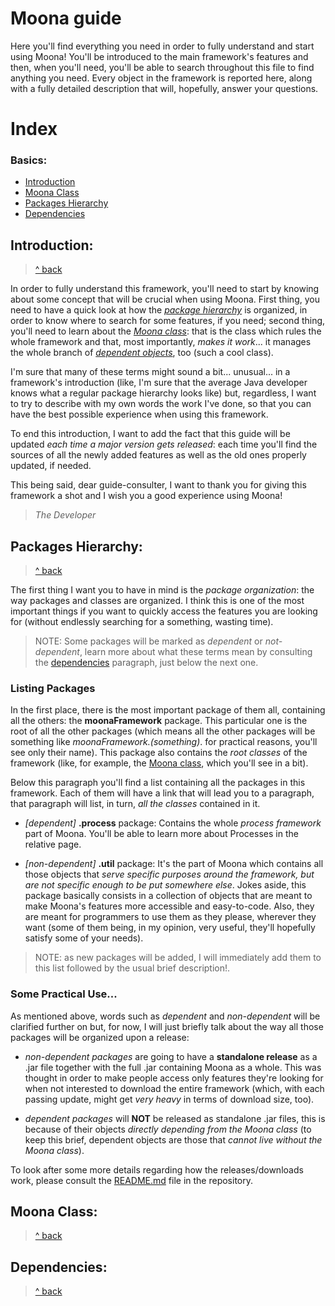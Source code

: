 # Moona guide

Here you'll find everything you need in order to fully understand and start using Moona! You'll be introduced to the main framework's features and then, when you'll need, you'll be able to search throughout this file to find anything you need. Every object in the framework is reported here, along with a fully detailed description that will, hopefully, answer your questions.

# Index

### Basics:
* [Introduction](#introduction)
* [Moona Class](#moona-class)
* [Packages Hierarchy](#packages-hierarchy)
* [Dependencies](#dependencies)

## Introduction:
> [^ back](#moona-guide)

In order to fully understand this framework, you'll need to start by knowing about some concept that will be crucial when using Moona. First thing, you need to have a quick look at how the [*package hierarchy*](#packages-hierarchy) is organized, in order to know where to search for some features, if you need; second thing, you'll need to learn about the [*Moona class*](#moona-class): that is the class which rules the whole framework and that, most importantly, *makes it work*... it manages the whole branch of [*dependent objects*](#dependencies), too (such a cool class).

I'm sure that many of these terms might sound a bit... unusual... in a framework's introduction (like, I'm sure that the average Java developer knows what a regular package hierarchy looks like) but, regardless, I want to try to describe with my own words the work I've done, so that you can have the best possible experience when using this framework.

To end this introduction, I want to add the fact that this guide will be updated *each time a major version gets released*: each time you'll find the sources of all the newly added features as well as the old ones properly updated, if needed.

This being said, dear guide-consulter, I want to thank you for giving this framework a shot and I wish you a good experience using Moona!

> *The Developer*

## Packages Hierarchy:
> [^ back](#moona-guide)

The first thing I want you to have in mind is the *package organization*: the way packages and classes are organized. I think this is one of the most important things if you want to quickly access the features you are looking for (without endlessly searching for a something, wasting time).

> NOTE: Some packages will be marked as *dependent* or *not-dependent*, learn more about what these terms mean by consulting the [dependencies](#dependencies) paragraph, just below the next one.

### Listing Packages

In the first place, there is the most important package of them all, containing all the others: the **moonaFramework** package. This particular one is the root of all the other packages (which means all the other packages will be something like *moonaFramework.(something)*. for practical reasons, you'll see only their name). This package also contains the *root classes* of the framework (like, for example, the [Moona class](#moona-class), which you'll see in a bit).

Below this paragraph you'll find a list containing all the packages in this framework. Each of them will have a link that will lead you to a paragraph, that paragraph will list, in turn, *all the classes* contained in it.

* *[dependent]* **.process** package: Contains the whole *process framework* part of Moona. You'll be able to learn more about Processes in the relative page.

* *[non-dependent]* **.util** package: It's the part of Moona which contains all those objects that *serve specific purposes around the framework, but are not specific enough to be put somewhere else*. Jokes aside, this package basically consists in a collection of objects that are meant to make Moona's features more accessible and easy-to-code. Also, they are meant for programmers to use them as they please, wherever they want (some of them being, in my opinion, very useful, they'll hopefully satisfy some of your needs). 

> NOTE: as new packages will be added, I will immediately add them to this list followed by the usual brief description!.

### Some Practical Use...

As mentioned above, words such as *dependent* and *non-dependent* will be clarified further on but, for now, I will just briefly talk about the way all those packages will be organized upon a release:

* *non-dependent packages* are going to have a **standalone release** as a .jar file together with the full .jar containing Moona as a whole. This was thought in order to make people access only features they're looking for when not interested to download the entire framework (which, with each passing update, might get *very heavy* in terms of download size, too).

* *dependent packages* will **NOT** be released as standalone .jar files, this is because of their objects *directly depending from the Moona class* (to keep this brief, dependent objects are those that *cannot live without the Moona class*).

To look after some more details regarding how the releases/downloads work, please consult the [README.md](https://github.com/anOsuPlayer/Moona/edit/early_dev/README.md) file in the repository.

## Moona Class:
> [^ back](#moona-guide)

## Dependencies:
> [^ back](#moona-guide)
